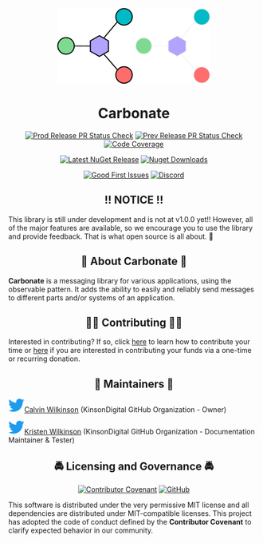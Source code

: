 <div align="center">

![logo](./Documentation/Images/carbonate-logo-light-mode.png#gh-light-mode-only)
![logo](./Documentation/Images/carbonate-logo-dark-mode.png#gh-dark-mode-only)
</div>

<h1 style="border:0;font-weight:bold" align="center">Carbonate</h1>

<div align="center">

[![Prod Release PR Status Check](https://img.shields.io/github/actions/workflow/status/KinsonDigital/Carbonate/prod-release-pr-status-check.yml?color=2F8840&label=Prod%20CI%20Build&logo=GitHub)](https://github.com/KinsonDigital/Carbonate/actions/workflows/prod-release-pr-status-check.yml)
[![Prev Release PR Status Check](https://img.shields.io/github/actions/workflow/status/KinsonDigital/Carbonate/prev-release-pr-status-check.yml?color=2F8840&label=Preview%20CI%20Build&logo=GitHub)](https://github.com/KinsonDigital/Carbonate/actions/workflows/prev-release-pr-status-check.yml)
[![Code Coverage](https://img.shields.io/codecov/c/github/KinsonDigital/Carbonate/master?label=Code%20Coverage&logo=CodeCov&style=flat)](https://app.codecov.io/gh/KinsonDigital/Carbonate)

[![Latest NuGet Release](https://img.shields.io/nuget/vpre/kinsondigital.Carbonate?label=Latest%20Release&logo=nuget)](https://www.nuget.org/packages/KinsonDigital.Carbonate)
[![Nuget Downloads](https://img.shields.io/nuget/dt/KinsonDigital.Carbonate?color=0094FF&label=nuget%20downloads&logo=nuget)](https://www.nuget.org/stats/packages/KinsonDigital.Carbonate?groupby=Version)

[![Good First Issues](https://img.shields.io/github/issues/kinsondigital/Carbonate/good%20first%20issue?color=7057ff&label=Good%20First%20Issues)](https://github.com/KinsonDigital/Carbonate/issues?q=is%3Aissue+is%3Aopen+label%3A%22good+first+issue%22)
[![Discord](https://img.shields.io/discord/481597721199902720?color=%23575CCB&label=chat%20on%20discord&logo=discord&logoColor=white)](https://discord.gg/qewu6fNgv7)
</div>
<h2 style="font-weight:bold;border:0" align="center" >!! NOTICE !!</h2>

This library is still under development and is not at v1.0.0 yet!!  However, all of the major features are available, so we encourage you to use the library and provide feedback.  That is what open source is all about. 🥳

<h2 style="font-weight:bold;border:0" align="center">📖 About Carbonate 📖</h2>

**Carbonate** is a messaging library for various applications, using the observable pattern.  It adds the ability to easily and reliably send messages to different parts and/or systems of an application.

<h2 style="font-weight:bold;" align="center">🙏🏼 Contributing 🙏🏼</h2>

Interested in contributing? If so, click [here](https://github.com/KinsonDigital/.github/blob/master/docs/CONTRIBUTING.md) to learn how to contribute your time or [here](https://github.com/sponsors/KinsonDigital) if you are interested in contributing your funds via a one-time or recurring donation.

<h2 style="font-weight:bold;border:0" align="center">🔧 Maintainers 🔧</h2>

  [![twitter-logo](https://raw.githubusercontent.com/KinsonDigital/.github/master/Images/twitter-logo-16x16.svg)Calvin Wilkinson](https://twitter.com/KDCoder) (KinsonDigital GitHub Organization - Owner)
  
  [![twitter-logo](https://raw.githubusercontent.com/KinsonDigital/.github/master/Images/twitter-logo-16x16.svg)Kristen Wilkinson](https://twitter.com/kswilky) (KinsonDigital GitHub Organization - Documentation Maintainer & Tester)



<h2 style="font-weight:bold;border:0" align="center">🚔 Licensing and Governance 🚔</h2>

<div align="center">


[![Contributor Covenant](https://img.shields.io/badge/Contributor%20Covenant-2.1-4baaaa.svg?style=flat)](https://github.com/KinsonDigital/.github/blob/master/docs/code_of_conduct.md)
[![GitHub](https://img.shields.io/github/license/kinsondigital/CASL)](https://github.com/KinsonDigital/Carbonate/blob/release/v1.0.0/LICENSE.md)

<div align= "left">

This software is distributed under the very permissive MIT license and all dependencies are distributed under MIT-compatible licenses.
This project has adopted the code of conduct defined by the **Contributor Covenant** to clarify expected behavior in our community.
